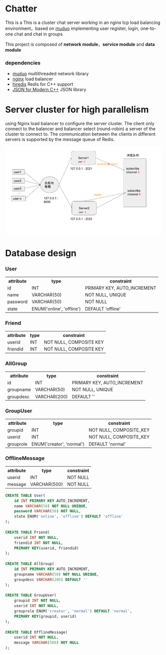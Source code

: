 # Chatter
This is a 
This is a cluster chat server working in an nginx tcp load balancing environment，based on [muduo](https://github.com/chenshuo/muduo)
implementing user register, login, one-to-one chat and chat in groups 

This project is composed of **network module**，**service module** and **data module**

### dependencies
* [muduo](https://github.com/chenshuo/muduo) multithreaded network library
* [nginx](https://www.nginx.com/) load balancer
* [hiredis](https://github.com/redis/hiredis) Redis for C++ support
* [JSON for Modern C++](https://github.com/nlohmann/json) JSON library

# Server cluster for high parallelism
using Nginx load balancer to configure the server cluster. The client only connect to the balancer and balancer select (round-robin) a server of the cluster to connect to. The communication between the clients in different servers is supported by the message queue of Redis.

![alt text](https://github.com/fangzhou-ye/Chatter/blob/master/architecture.png)
# Database design
### User
<table>
  <tr>
    <th>attribute</th>
    <th>type</th>
    <th>constraint</th>
  </tr>
  <tr>
    <td>id</td>
    <td>INT</td>
    <td>PRIMARY KEY, AUTO_INCREMENT</td>
  </tr>
  <tr>
    <td>name</td>
    <td>VARCHAR(50)</td>
    <td>NOT NULL, UNIQUE</td>
  </tr>
  <tr>
    <td>password</td>
    <td>VARCHAR(50)</td>
    <td>NOT NULL</td>
  </tr>
  <tr>
    <td>state</td>
    <td>ENUM('online', 'offline')</td>
    <td>DEFAULT 'offline'</td>
  </tr>
</table>

### Friend
<table>
  <tr>
    <th>attribute</th>
    <th>type</th>
    <th>constraint</th>
  </tr>
  <tr>
    <td>userid</td>
    <td>INT</td>
    <td>NOT NULL, COMPOSITE KEY</td>
  </tr>
  <tr>
    <td>friendid</td>
    <td>INT</td>
    <td>NOT NULL, COMPOSITE KEY</td>
  </tr>
</table>

### AllGroup
<table>
  <tr>
    <th>attribute</th>
    <th>type</th>
    <th>constraint</th>
  </tr>
  <tr>
    <td>id</td>
    <td>INT</td>
    <td>PRIMARY KEY, AUTO_INCREMENT</td>
  </tr>
  <tr>
    <td>groupname</td>
    <td>VARCHAR(50)</td>
    <td>NOT NULL, UNIQUE</td>
  </tr>
  <tr>
    <td>groupdesc</td>
    <td>VARCHAR(200)</td>
    <td>DEFAULT ''</td>
  </tr>
</table>

### GroupUser
<table>
  <tr>
    <th>attribute</th>
    <th>type</th>
    <th>constraint</th>
  </tr>
  <tr>
    <td>groupid</td>
    <td>INT</td>
    <td>NOT NULL, COMPOSITE_KEY</td>
  </tr>
  <tr>
    <td>userid</td>
    <td>INT</td>
    <td>NOT NULL, COMPOSITE_KEY</td>
  </tr>
  <tr>
    <td>grouprole</td>
    <td>ENUM('creator', 'normal')</td>
    <td>DEFAULT 'normal'</td>
  </tr>
</table>

### OfflineMessage
<table>
  <tr>
    <th>attribute</th>
    <th>type</th>
    <th>constraint</th>
  </tr>
  <tr>
    <td>userid</td>
    <td>INT</td>
    <td>NOT NULL</td>
  </tr>
  <tr>
    <td>message</td>
    <td>VARCHAR(500)</td>
    <td>NOT NULL</td>
  </tr>
</table>

```sql
CREATE TABLE User(
    id INT PRIMARY KEY AUTO_INCREMENT,
    name VARCHAR(50) NOT NULL UNIQUE,
    password VARCHAR(50) NOT NULL,
    state ENUM('online', 'offline') DEFAULT 'offline' 
);

CREATE TABLE Friend(
    userid INT NOT NULL,
    friendid INT NOT NULL,
    PRIMARY KEY(userid, friendid)
);

CREATE TABLE AllGroup(
    id INT PRIMARY KEY AUTO_INCREMENT,
    groupname VARCHAR(50) NOT NULL UNIQUE,
    groupdesc VARCHAR(200) DEFAULT ''
);

CREATE TABLE GroupUser(
    groupid INT NOT NULL,
    userid INT NOT NULL,
    grouprole ENUM('creator', 'normal') DEFAULT 'normal',
    PRIMARY KEY(groupid, userid)
);

CREATE TABLE OfflineMessage(
    userid INT NOT NULL,
    message VARCHAR(500) NOT NULL
);
```
